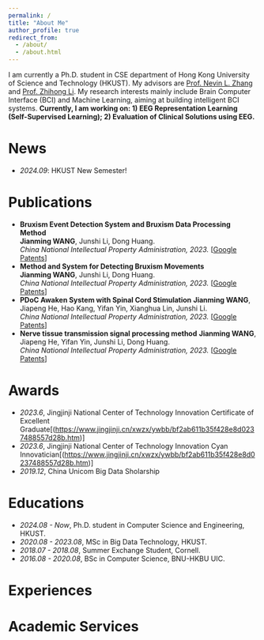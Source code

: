 ```yaml
---
permalink: /
title: "About Me"
author_profile: true
redirect_from: 
  - /about/
  - /about.html
---
```


I am currently a Ph.D. student in CSE department of Hong Kong University of Science and Technology (HKUST). My advisors are [Prof. Nevin L. Zhang](https://www.cse.ust.hk/faculty/lzhang/) and [Prof. Zhihong Li](https://ic.pku.edu.cn/szdw/zzjs/L1/lzh/index.htm). My research interests mainly include Brain Computer Interface (BCI) and Machine Learning, aiming at building intelligent BCI systems.
**Currently, I am working on: 1) EEG Representation Learning (Self-Supervised Learning); 2) Evaluation of Clinical Solutions using EEG.**

# News
- *2024.09*: HKUST New Semester!


# Publications 
- **Bruxism Event Detection System and Bruxism Data Processing Method**     
**Jianming WANG**, Junshi Li, Dong Huang.   
*China National Intellectual Property Administration, 2023.* [[Google Patents](https://patents.google.com/patent/CN115844337B/zh)]
- **Method and System for Detecting Bruxism Movements**     
**Jianming WANG**, Junshi Li, Dong Huang.   
*China National Intellectual Property Administration, 2023.* [[Google Patents](https://patents.google.com/patent/CN115813351A/zh)]
- **PDoC Awaken System with Spinal Cord Stimulation** 
**Jianming WANG**, Jiapeng He, Hao Kang, Yifan Yin, Xianghua Lin, Junshi Li.   
*China National Intellectual Property Administration, 2023.* [[Google Patents](https://patents.google.com/patent/CN116712672A/zh)]
- **Nerve tissue transmission signal processing method** 
**Jianming WANG**, Jiapeng He, Yifan Yin, Junshi Li, Dong Huang.   
*China National Intellectual Property Administration, 2023.* [[Google Patents](https://patents.google.com/patent/CN118177838B/zh)]

# Awards
- *2023.6*, Jingjinji National Center of Technology Innovation Certificate of Excellent Graduate[(https://www.jingjinji.cn/xwzx/ywbb/bf2ab611b35f428e8d0237488557d28b.htm)]
- *2023.6*, Jingjinji National Center of Technology Innovation Cyan Innovatician[(https://www.jingjinji.cn/xwzx/ywbb/bf2ab611b35f428e8d0237488557d28b.htm)]
- *2019.12*, China Unicom Big Data Sholarship

# Educations
- *2024.08 - Now*, Ph.D. student in Computer Science and Engineering, HKUST.
- *2020.08 - 2023.08*, MSc in Big Data Technology, HKUST.
- *2018.07 - 2018.08*, Summer Exchange Student, Cornell.
- *2016.08 - 2020.08*, BSc in Computer Science, BNU-HKBU UIC.

# Experiences

# Academic Services

